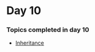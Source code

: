 # Day 10

### Topics completed in day 10

  - [Inheritance](https://github.com/imbelal/100DaysOfPython/blob/master/Day%2010/Inheritance.py)
